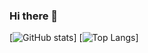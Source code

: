 ### Hi there 👋

<!--
**anhnguyen1996/anhnguyen1996** is a ✨ _special_ ✨ repository because its `README.md` (this file) appears on your GitHub profile.

Here are some ideas to get you started:

- 🔭 I’m currently working on ...
- 🌱 I’m currently learning ...
- 👯 I’m looking to collaborate on ...
- 🤔 I’m looking for help with ...
- 💬 Ask me about ...
- 📫 How to reach me: ...
- 😄 Pronouns: ...
- ⚡ Fun fact: ...
-->

[![GitHub stats](https://github-readme-stats.vercel.app/api?username=anhnguyen1996&show_icons=true&theme=transparent)]
[![Top Langs](https://github-readme-stats.vercel.app/api/top-langs/?username=anhnguyen1996&layout=compact)]
